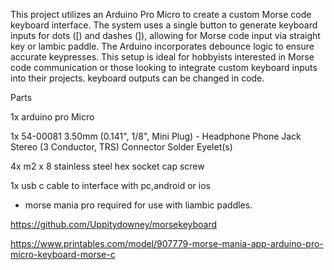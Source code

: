 This project utilizes an Arduino Pro Micro to create a custom Morse code keyboard interface. The system uses a single button to generate keyboard inputs for dots ([) and dashes (]), allowing for Morse code input via straight key or lambic paddle. 
The Arduino incorporates debounce logic to ensure accurate keypresses. This setup is ideal for hobbyists interested in Morse code communication or those looking to integrate custom keyboard inputs into their projects.
keyboard outputs can be changed in code.


Parts

1x arduino pro Micro

1x 54-00081 3.50mm (0.141", 1/8", Mini Plug) - Headphone Phone Jack Stereo (3 Conductor, TRS) Connector Solder Eyelet(s)

4x m2 x 8 stainless steel hex socket cap screw

1x usb c cable to interface with pc,android or ios

* morse mania pro required for use with liambic paddles.

https://github.com/Uppitydowney/morsekeyboard

https://www.printables.com/model/907779-morse-mania-app-arduino-pro-micro-keyboard-morse-c
